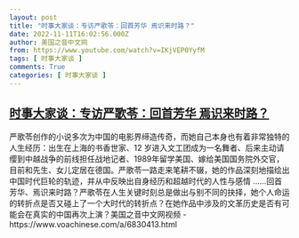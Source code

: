 ```yaml
---
layout: post
title: "时事大家谈：专访严歌苓：回首芳华 焉识来时路？"
date: 2022-11-11T16:02:56.000Z
author: 美国之音中文网
from: https://www.youtube.com/watch?v=IKjVEP0YyfM
tags: [ 时事大家谈 ]
comments: True
categories: [ 时事大家谈 ]
---
```

<!--1668182576000-->
[时事大家谈：专访严歌苓：回首芳华 焉识来时路？](https://www.youtube.com/watch?v=IKjVEP0YyfM)
------

<div>
严歌苓创作的小说多次为中国的电影界缔造传奇，而她自己本身也有着非常独特的人生经历：出生在上海的书香世家、12 岁进入文工团成为一名舞者、后来主动请缨到中越战争的前线担任战地记者、1989年留学美国、嫁给美国国务院外交官，目前和先生、女儿定居在德国。严歌苓一路走来笔耕不辍，她的作品深刻地描绘出中国时代巨轮的轨迹，并从中反映出自身经历和超越时代的人性与感情 ……回首芳华、焉识来时路？严歌苓在人生关键时刻总是做出与别不同的抉择，她个人命运的转折点是否又碰上了一个大时代的转折点？在她作品中涉及的文革历史是否有可能会在真实的中国再次上演？美国之音中文网视频 - https://www.voachinese.com/a/6830413.html
</div>
